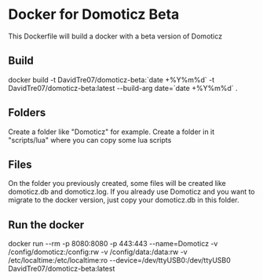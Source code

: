 # Docker for Domoticz Beta
This Dockerfile will build a docker with a beta version of Domoticz

## Build
docker build -t DavidTre07/domoticz-beta:\`date +%Y%m%d\` -t DavidTre07/domoticz-beta:latest --build-arg date=\`date +%Y%m%d\` .

## Folders
Create a folder like "Domoticz" for example.
Create a folder in it "scripts/lua" where you can copy some lua scripts

## Files
On the folder you previously created, some files will be created like domoticz.db and domoticz.log.
If you already use Domoticz and you want to migrate to the docker version, just copy your domoticz.db in this folder.

## Run the docker
docker run --rm -p 8080:8080 -p 443:443 --name=Domoticz -v /config/domoticz:/config:rw -v /config/data:/data:rw -v /etc/localtime:/etc/localtime:ro --device=/dev/ttyUSB0:/dev/ttyUSB0 DavidTre07/domoticz-beta:latest

